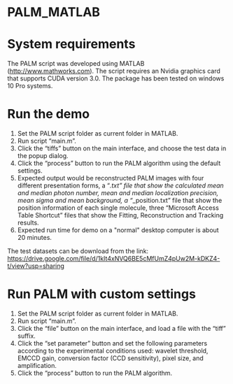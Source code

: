 # PALM_MATLAB

# System requirements

The PALM script was developed using MATLAB (http://www.mathworks.com). The script requires an Nvidia graphics card that supports CUDA version 3.0. The package has been tested on windows 10 Pro systems.

# Run the demo

1) Set the PALM script folder as current folder in MATLAB. 
2) Run script “main.m”. 
3) Click the “tiffs” button on the main interface, and choose the test data in the popup dialog. 
4) Click the “process” button to run the PALM algorithm using the default settings.
5) Expected output would be reconstructed PALM images with four different presentation forms, a “*.txt” file that show the calculated mean and median photon number, mean and median localization precision, mean sigma and mean background, a “*_position.txt” file that show the position information of each single molecule, three “Microsoft Access Table Shortcut” files that show the Fitting, Reconstruction and Tracking results.
6) Expected run time for demo on a "normal" desktop computer is about 20 minutes.

The test datasets can be download from the link: https://drive.google.com/file/d/1kIt4xNVQ6BE5cMfUmZ4pUw2M-kDKZ4-t/view?usp=sharing

# Run PALM with custom settings

1) Set the PALM script folder as current folder in MATLAB.
2) Run script “main.m”. 
3) Click the “file” button on the main interface, and load a file with the “tiff” suffix.
4) Click the “set parameter” button and set the following parameters according to the experimental conditions used: wavelet threshold, EMCCD gain, conversion factor (CCD sensitivity), pixel size, and amplification. 
5) Click the “process” button to run the PALM algorithm.
